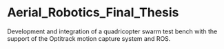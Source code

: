 # Aerial_Robotics_Final_Thesis
Development and integration of a quadricopter swarm test bench with the support of the Optitrack motion capture system and ROS.
